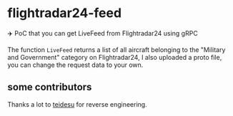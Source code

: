# flightradar24-feed
✈️ PoC that you can get LiveFeed from Flightradar24 using gRPC

The function `LiveFeed` returns a list of all aircraft belonging to the "Military and Government" category on Flightradar24, I also uploaded a proto file, you can change the request data to your own.

## some contributors
Thanks a lot to [teidesu](https://t.me/teidumb) for reverse engineering.

